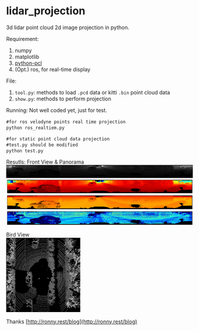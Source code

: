 # lidar_projection
3d lidar point cloud 2d image projection in python. 

Requirement:
1. numpy
2. matplotlib
3. [python-pcl](https://github.com/strawlab/python-pcl)
4. (Opt.) ros, for real-time display

File:
1. `tool.py`: methods to load `.pcd` data or kitti `.bin` point cloud data
2. `show.py`: methods to perform projection 

Running:
Not well coded yet, just for test.
```shell
#for ros velodyne points real time projection
python ros_realtiem.py
```
```shell
#for static point cloud data projection
#test.py should be modified
python test.py
```

Resutls:
Front View & Panorama
![gray](pic/arround.png)
![depth](pic/lidar_depth.png)
![height](pic/lidar_height.png)
![intensity](pic/lidar_reflectance.png)

Bird View	
![gray_bv](pic/lidar_pil_01.png)

Thanks [http://ronny.rest/blog](http://ronny.rest/blog)
